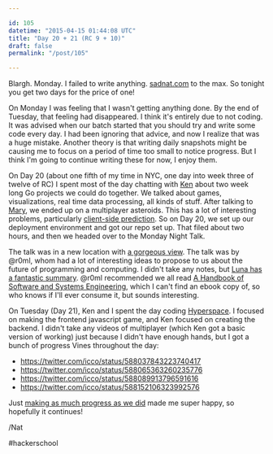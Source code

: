 ```yaml
---

id: 105
datetime: "2015-04-15 01:44:08 UTC"
title: "Day 20 + 21 (RC 9 + 10)"
draft: false
permalink: "/post/105"

---
```


Blargh. Monday. I failed to write anything. [sadnat.com](http://sadnat.com) to the max. So tonight you get two days for the price of one!

On Monday I was feeling that I wasn't getting anything done. By the end of Tuesday, that feeling had disappeared. I think it's entirely due to not coding. It was advised when our batch started that you should try and write some code every day. I had been ignoring that advice, and now I realize that was a huge mistake. Another theory is that writing daily snapshots might be causing me to focus on a period of time too small to notice progress. But I think I'm going to continue writing these for now, I enjoy them.

On Day 20 (about one fifth of my time in NYC, one day into week three of twelve of RC) I spent most of the day chatting with [Ken](https://twitter.com/ken_pratt) about two week long Go projects we could do together. We talked about games, visualizations, real time data processing, all kinds of stuff. After talking to [Mary](https://twitter.com/maryrosecook), we ended up on a multiplayer asteroids. This has a lot of interesting problems, particularly [client-side prediction](https://en.wikipedia.org/wiki/Client-side_prediction). So on Day 20, we set up our deployment environment and got our repo set up. That filed about two hours, and then we headed over to the Monday Night Talk. 

The talk was in a new location with [a gorgeous view](https://www.flickr.com/photos/icco/16934408727/). The talk was by @r0ml, whom had a lot of interesting ideas to propose to us about the future of programming and computing. I didn't take any notes, but [Luna has a fantastic summary](https://lunacodes.wordpress.com/2015/04/14/r0ml-talk-notes-the-third-age-of-computing-immutability/). @r0ml recommended we all read [A Handbook of Software and Systems Engineering](https://www.goodreads.com/book/show/3414919-a-handbook-of-software-and-systems-engineering), which I can't find an ebook copy of, so who knows if I'll ever consume it, but sounds interesting.

On Tuesday (Day 21), Ken and I spent the day coding [Hyperspace](http://playhyperspace.com). I focused on making the frontend javascript game, and Ken focused on creating the backend. I didn't take any videos of multiplayer (which Ken got a basic version of working) just because I didn't have enough hands, but I got a bunch of progress Vines throughout the day:

 - https://twitter.com/icco/status/588037843223740417
 - https://twitter.com/icco/status/588065363260235776
 - https://twitter.com/icco/status/588089913796591616
 - https://twitter.com/icco/status/588152106323992576

Just [making as much progress as we did](https://github.com/kenpratt/hyperspace/compare/master@%!B(MISSING)2015-04-13%!D(MISSING)...master@%!B(MISSING)2015-04-14%!D(MISSING)) made me super happy, so hopefully it continues!

/Nat

#hackerschool

